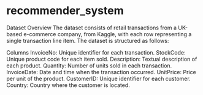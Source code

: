 # recommender_system

Dataset Overview
The dataset consists of retail transactions from a UK-based e-commerce company, from Kaggle, with each row representing a single transaction line item. The dataset is structured as follows:

Columns
InvoiceNo: Unique identifier for each transaction.
StockCode: Unique product code for each item sold.
Description: Textual description of each product.
Quantity: Number of units sold in each transaction.
InvoiceDate: Date and time when the transaction occurred.
UnitPrice: Price per unit of the product.
CustomerID: Unique identifier for each customer.
Country: Country where the customer is located.
